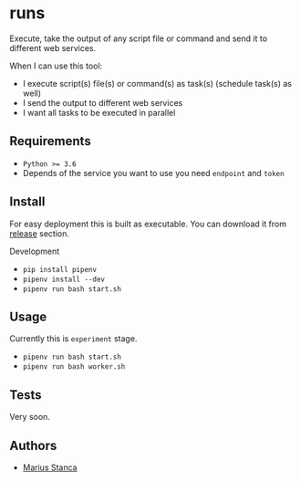 # runs

Execute, take the output of any script file or command and send it to different web services.

When I can use this tool:

* I execute script(s) file(s) or command(s) as task(s) (schedule task(s) as well)
* I send the output to different web services
* I want all tasks to be executed in parallel

## Requirements

* `Python >= 3.6`
* Depends of the service you want to use you need `endpoint` and `token`

## Install

For easy deployment this is built as executable. You can download it from [release](https://github.com/wmariuss/runs/releases) section.

Development

* `pip install pipenv`
* `pipenv install --dev`
* `pipenv run bash start.sh`

## Usage

Currently this is `experiment` stage.

* `pipenv run bash start.sh`
* `pipenv run bash worker.sh`

## Tests

Very soon.

## Authors

* [Marius Stanca](mailto:me@marius.xyz)
